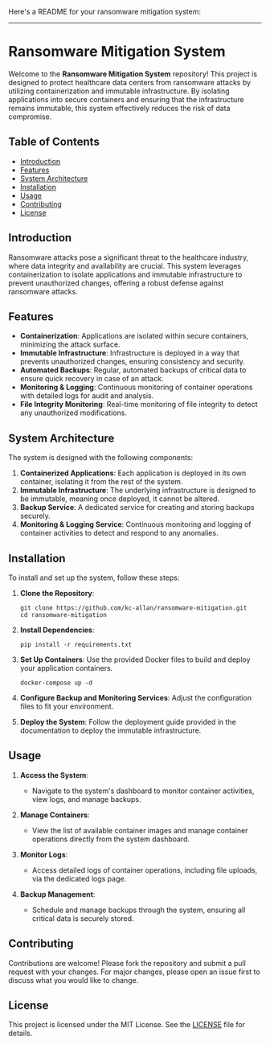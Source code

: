 Here's a README for your ransomware mitigation system:

---

# Ransomware Mitigation System

Welcome to the **Ransomware Mitigation System** repository! This project is designed to protect healthcare data centers from ransomware attacks by utilizing containerization and immutable infrastructure. By isolating applications into secure containers and ensuring that the infrastructure remains immutable, this system effectively reduces the risk of data compromise.

## Table of Contents

- [Introduction](#introduction)
- [Features](#features)
- [System Architecture](#system-architecture)
- [Installation](#installation)
- [Usage](#usage)
- [Contributing](#contributing)
- [License](#license)

## Introduction

Ransomware attacks pose a significant threat to the healthcare industry, where data integrity and availability are crucial. This system leverages containerization to isolate applications and immutable infrastructure to prevent unauthorized changes, offering a robust defense against ransomware attacks.

## Features

- **Containerization**: Applications are isolated within secure containers, minimizing the attack surface.
- **Immutable Infrastructure**: Infrastructure is deployed in a way that prevents unauthorized changes, ensuring consistency and security.
- **Automated Backups**: Regular, automated backups of critical data to ensure quick recovery in case of an attack.
- **Monitoring & Logging**: Continuous monitoring of container operations with detailed logs for audit and analysis.
- **File Integrity Monitoring**: Real-time monitoring of file integrity to detect any unauthorized modifications.

## System Architecture

The system is designed with the following components:

1. **Containerized Applications**: Each application is deployed in its own container, isolating it from the rest of the system.
2. **Immutable Infrastructure**: The underlying infrastructure is designed to be immutable, meaning once deployed, it cannot be altered.
3. **Backup Service**: A dedicated service for creating and storing backups securely.
4. **Monitoring & Logging Service**: Continuous monitoring and logging of container activities to detect and respond to any anomalies.

## Installation

To install and set up the system, follow these steps:

1. **Clone the Repository**:
   ```
   git clone https://github.com/kc-allan/ransomware-mitigation.git
   cd ransomware-mitigation
   ```

2. **Install Dependencies**:
   ```
   pip install -r requirements.txt
   ```

3. **Set Up Containers**:
   Use the provided Docker files to build and deploy your application containers.
   ```
   docker-compose up -d
   ```

4. **Configure Backup and Monitoring Services**:
   Adjust the configuration files to fit your environment.

5. **Deploy the System**:
   Follow the deployment guide provided in the documentation to deploy the immutable infrastructure.

## Usage

1. **Access the System**:
   - Navigate to the system's dashboard to monitor container activities, view logs, and manage backups.

2. **Manage Containers**:
   - View the list of available container images and manage container operations directly from the system dashboard.

3. **Monitor Logs**:
   - Access detailed logs of container operations, including file uploads, via the dedicated logs page.

4. **Backup Management**:
   - Schedule and manage backups through the system, ensuring all critical data is securely stored.

## Contributing

Contributions are welcome! Please fork the repository and submit a pull request with your changes. For major changes, please open an issue first to discuss what you would like to change.

## License

This project is licensed under the MIT License. See the [LICENSE](LICENSE) file for details.
